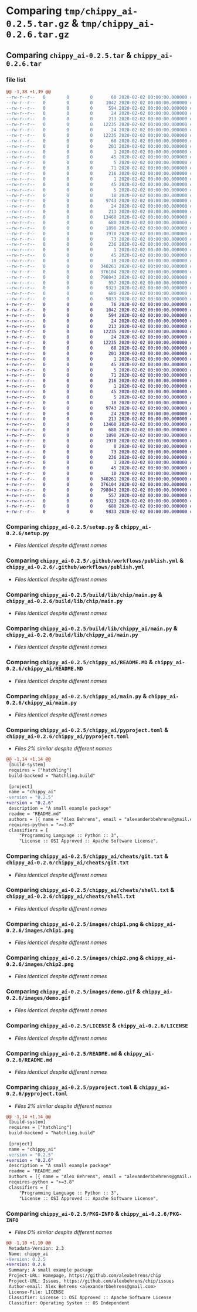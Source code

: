 # Comparing `tmp/chippy_ai-0.2.5.tar.gz` & `tmp/chippy_ai-0.2.6.tar.gz`

## Comparing `chippy_ai-0.2.5.tar` & `chippy_ai-0.2.6.tar`

### file list

```diff
@@ -1,38 +1,39 @@
--rw-r--r--   0        0        0       60 2020-02-02 00:00:00.000000 chippy_ai-0.2.5/MANIFEST.in
--rw-r--r--   0        0        0     1042 2020-02-02 00:00:00.000000 chippy_ai-0.2.5/setup.py
--rw-r--r--   0        0        0      594 2020-02-02 00:00:00.000000 chippy_ai-0.2.5/.github/workflows/publish.yml
--rw-r--r--   0        0        0       24 2020-02-02 00:00:00.000000 chippy_ai-0.2.5/build/lib/chip/__init__.py
--rw-r--r--   0        0        0      213 2020-02-02 00:00:00.000000 chippy_ai-0.2.5/build/lib/chip/config.ini
--rw-r--r--   0        0        0    12235 2020-02-02 00:00:00.000000 chippy_ai-0.2.5/build/lib/chip/main.py
--rw-r--r--   0        0        0       24 2020-02-02 00:00:00.000000 chippy_ai-0.2.5/build/lib/chippy_ai/__init__.py
--rw-r--r--   0        0        0    12235 2020-02-02 00:00:00.000000 chippy_ai-0.2.5/build/lib/chippy_ai/main.py
--rw-r--r--   0        0        0       68 2020-02-02 00:00:00.000000 chippy_ai-0.2.5/chip.egg-info/PKG-INFO
--rw-r--r--   0        0        0      201 2020-02-02 00:00:00.000000 chippy_ai-0.2.5/chip.egg-info/SOURCES.txt
--rw-r--r--   0        0        0        1 2020-02-02 00:00:00.000000 chippy_ai-0.2.5/chip.egg-info/dependency_links.txt
--rw-r--r--   0        0        0       45 2020-02-02 00:00:00.000000 chippy_ai-0.2.5/chip.egg-info/entry_points.txt
--rw-r--r--   0        0        0        5 2020-02-02 00:00:00.000000 chippy_ai-0.2.5/chip.egg-info/top_level.txt
--rw-r--r--   0        0        0       71 2020-02-02 00:00:00.000000 chippy_ai-0.2.5/chip_ai.egg-info/PKG-INFO
--rw-r--r--   0        0        0      216 2020-02-02 00:00:00.000000 chippy_ai-0.2.5/chip_ai.egg-info/SOURCES.txt
--rw-r--r--   0        0        0        1 2020-02-02 00:00:00.000000 chippy_ai-0.2.5/chip_ai.egg-info/dependency_links.txt
--rw-r--r--   0        0        0       45 2020-02-02 00:00:00.000000 chippy_ai-0.2.5/chip_ai.egg-info/entry_points.txt
--rw-r--r--   0        0        0        5 2020-02-02 00:00:00.000000 chippy_ai-0.2.5/chip_ai.egg-info/top_level.txt
--rw-r--r--   0        0        0       18 2020-02-02 00:00:00.000000 chippy_ai-0.2.5/chippy_ai/.gitignore
--rw-r--r--   0        0        0     9743 2020-02-02 00:00:00.000000 chippy_ai-0.2.5/chippy_ai/README.MD
--rw-r--r--   0        0        0       24 2020-02-02 00:00:00.000000 chippy_ai-0.2.5/chippy_ai/__init__.py
--rw-r--r--   0        0        0      213 2020-02-02 00:00:00.000000 chippy_ai-0.2.5/chippy_ai/config.ini
--rw-r--r--   0        0        0    13460 2020-02-02 00:00:00.000000 chippy_ai-0.2.5/chippy_ai/main.py
--rw-r--r--   0        0        0      680 2020-02-02 00:00:00.000000 chippy_ai-0.2.5/chippy_ai/pyproject.toml
--rw-r--r--   0        0        0     1890 2020-02-02 00:00:00.000000 chippy_ai-0.2.5/chippy_ai/cheats/git.txt
--rw-r--r--   0        0        0     1970 2020-02-02 00:00:00.000000 chippy_ai-0.2.5/chippy_ai/cheats/shell.txt
--rw-r--r--   0        0        0       73 2020-02-02 00:00:00.000000 chippy_ai-0.2.5/chippy_ai.egg-info/PKG-INFO
--rw-r--r--   0        0        0      236 2020-02-02 00:00:00.000000 chippy_ai-0.2.5/chippy_ai.egg-info/SOURCES.txt
--rw-r--r--   0        0        0        1 2020-02-02 00:00:00.000000 chippy_ai-0.2.5/chippy_ai.egg-info/dependency_links.txt
--rw-r--r--   0        0        0       45 2020-02-02 00:00:00.000000 chippy_ai-0.2.5/chippy_ai.egg-info/entry_points.txt
--rw-r--r--   0        0        0       10 2020-02-02 00:00:00.000000 chippy_ai-0.2.5/chippy_ai.egg-info/top_level.txt
--rw-r--r--   0        0        0   340261 2020-02-02 00:00:00.000000 chippy_ai-0.2.5/images/chip1.png
--rw-r--r--   0        0        0   376104 2020-02-02 00:00:00.000000 chippy_ai-0.2.5/images/chip2.png
--rw-r--r--   0        0        0   798043 2020-02-02 00:00:00.000000 chippy_ai-0.2.5/images/demo.gif
--rw-r--r--   0        0        0      557 2020-02-02 00:00:00.000000 chippy_ai-0.2.5/LICENSE
--rw-r--r--   0        0        0     9323 2020-02-02 00:00:00.000000 chippy_ai-0.2.5/README.md
--rw-r--r--   0        0        0      680 2020-02-02 00:00:00.000000 chippy_ai-0.2.5/pyproject.toml
--rw-r--r--   0        0        0     9833 2020-02-02 00:00:00.000000 chippy_ai-0.2.5/PKG-INFO
+-rw-r--r--   0        0        0       76 2020-02-02 00:00:00.000000 chippy_ai-0.2.6/MANIFEST.in
+-rw-r--r--   0        0        0     1042 2020-02-02 00:00:00.000000 chippy_ai-0.2.6/setup.py
+-rw-r--r--   0        0        0      594 2020-02-02 00:00:00.000000 chippy_ai-0.2.6/.github/workflows/publish.yml
+-rw-r--r--   0        0        0       24 2020-02-02 00:00:00.000000 chippy_ai-0.2.6/build/lib/chip/__init__.py
+-rw-r--r--   0        0        0      213 2020-02-02 00:00:00.000000 chippy_ai-0.2.6/build/lib/chip/config.ini
+-rw-r--r--   0        0        0    12235 2020-02-02 00:00:00.000000 chippy_ai-0.2.6/build/lib/chip/main.py
+-rw-r--r--   0        0        0       24 2020-02-02 00:00:00.000000 chippy_ai-0.2.6/build/lib/chippy_ai/__init__.py
+-rw-r--r--   0        0        0    12235 2020-02-02 00:00:00.000000 chippy_ai-0.2.6/build/lib/chippy_ai/main.py
+-rw-r--r--   0        0        0       68 2020-02-02 00:00:00.000000 chippy_ai-0.2.6/chip.egg-info/PKG-INFO
+-rw-r--r--   0        0        0      201 2020-02-02 00:00:00.000000 chippy_ai-0.2.6/chip.egg-info/SOURCES.txt
+-rw-r--r--   0        0        0        1 2020-02-02 00:00:00.000000 chippy_ai-0.2.6/chip.egg-info/dependency_links.txt
+-rw-r--r--   0        0        0       45 2020-02-02 00:00:00.000000 chippy_ai-0.2.6/chip.egg-info/entry_points.txt
+-rw-r--r--   0        0        0        5 2020-02-02 00:00:00.000000 chippy_ai-0.2.6/chip.egg-info/top_level.txt
+-rw-r--r--   0        0        0       71 2020-02-02 00:00:00.000000 chippy_ai-0.2.6/chip_ai.egg-info/PKG-INFO
+-rw-r--r--   0        0        0      216 2020-02-02 00:00:00.000000 chippy_ai-0.2.6/chip_ai.egg-info/SOURCES.txt
+-rw-r--r--   0        0        0        1 2020-02-02 00:00:00.000000 chippy_ai-0.2.6/chip_ai.egg-info/dependency_links.txt
+-rw-r--r--   0        0        0       45 2020-02-02 00:00:00.000000 chippy_ai-0.2.6/chip_ai.egg-info/entry_points.txt
+-rw-r--r--   0        0        0        5 2020-02-02 00:00:00.000000 chippy_ai-0.2.6/chip_ai.egg-info/top_level.txt
+-rw-r--r--   0        0        0       18 2020-02-02 00:00:00.000000 chippy_ai-0.2.6/chippy_ai/.gitignore
+-rw-r--r--   0        0        0     9743 2020-02-02 00:00:00.000000 chippy_ai-0.2.6/chippy_ai/README.MD
+-rw-r--r--   0        0        0       24 2020-02-02 00:00:00.000000 chippy_ai-0.2.6/chippy_ai/__init__.py
+-rw-r--r--   0        0        0      213 2020-02-02 00:00:00.000000 chippy_ai-0.2.6/chippy_ai/config.ini
+-rw-r--r--   0        0        0    13460 2020-02-02 00:00:00.000000 chippy_ai-0.2.6/chippy_ai/main.py
+-rw-r--r--   0        0        0      680 2020-02-02 00:00:00.000000 chippy_ai-0.2.6/chippy_ai/pyproject.toml
+-rw-r--r--   0        0        0     1890 2020-02-02 00:00:00.000000 chippy_ai-0.2.6/chippy_ai/cheats/git.txt
+-rw-r--r--   0        0        0     1970 2020-02-02 00:00:00.000000 chippy_ai-0.2.6/chippy_ai/cheats/shell.txt
+-rw-r--r--   0        0        0        0 2020-02-02 00:00:00.000000 chippy_ai-0.2.6/chippy_ai/env/placeholder.txt
+-rw-r--r--   0        0        0       73 2020-02-02 00:00:00.000000 chippy_ai-0.2.6/chippy_ai.egg-info/PKG-INFO
+-rw-r--r--   0        0        0      236 2020-02-02 00:00:00.000000 chippy_ai-0.2.6/chippy_ai.egg-info/SOURCES.txt
+-rw-r--r--   0        0        0        1 2020-02-02 00:00:00.000000 chippy_ai-0.2.6/chippy_ai.egg-info/dependency_links.txt
+-rw-r--r--   0        0        0       45 2020-02-02 00:00:00.000000 chippy_ai-0.2.6/chippy_ai.egg-info/entry_points.txt
+-rw-r--r--   0        0        0       10 2020-02-02 00:00:00.000000 chippy_ai-0.2.6/chippy_ai.egg-info/top_level.txt
+-rw-r--r--   0        0        0   340261 2020-02-02 00:00:00.000000 chippy_ai-0.2.6/images/chip1.png
+-rw-r--r--   0        0        0   376104 2020-02-02 00:00:00.000000 chippy_ai-0.2.6/images/chip2.png
+-rw-r--r--   0        0        0   798043 2020-02-02 00:00:00.000000 chippy_ai-0.2.6/images/demo.gif
+-rw-r--r--   0        0        0      557 2020-02-02 00:00:00.000000 chippy_ai-0.2.6/LICENSE
+-rw-r--r--   0        0        0     9323 2020-02-02 00:00:00.000000 chippy_ai-0.2.6/README.md
+-rw-r--r--   0        0        0      680 2020-02-02 00:00:00.000000 chippy_ai-0.2.6/pyproject.toml
+-rw-r--r--   0        0        0     9833 2020-02-02 00:00:00.000000 chippy_ai-0.2.6/PKG-INFO
```

### Comparing `chippy_ai-0.2.5/setup.py` & `chippy_ai-0.2.6/setup.py`

 * *Files identical despite different names*

### Comparing `chippy_ai-0.2.5/.github/workflows/publish.yml` & `chippy_ai-0.2.6/.github/workflows/publish.yml`

 * *Files identical despite different names*

### Comparing `chippy_ai-0.2.5/build/lib/chip/main.py` & `chippy_ai-0.2.6/build/lib/chip/main.py`

 * *Files identical despite different names*

### Comparing `chippy_ai-0.2.5/build/lib/chippy_ai/main.py` & `chippy_ai-0.2.6/build/lib/chippy_ai/main.py`

 * *Files identical despite different names*

### Comparing `chippy_ai-0.2.5/chippy_ai/README.MD` & `chippy_ai-0.2.6/chippy_ai/README.MD`

 * *Files identical despite different names*

### Comparing `chippy_ai-0.2.5/chippy_ai/main.py` & `chippy_ai-0.2.6/chippy_ai/main.py`

 * *Files identical despite different names*

### Comparing `chippy_ai-0.2.5/chippy_ai/pyproject.toml` & `chippy_ai-0.2.6/chippy_ai/pyproject.toml`

 * *Files 2% similar despite different names*

```diff
@@ -1,14 +1,14 @@
 [build-system]
 requires = ["hatchling"]
 build-backend = "hatchling.build"
 
 [project]
 name = "chippy_ai"
-version = "0.2.5"
+version = "0.2.6"
 description = "A small example package"
 readme = "README.md"
 authors = [{ name = "Alex Behrens", email = "alexanderbbehrens@gmail.com" }]
 requires-python = ">=3.8"
 classifiers = [
     "Programming Language :: Python :: 3",
     "License :: OSI Approved :: Apache Software License",
```

### Comparing `chippy_ai-0.2.5/chippy_ai/cheats/git.txt` & `chippy_ai-0.2.6/chippy_ai/cheats/git.txt`

 * *Files identical despite different names*

### Comparing `chippy_ai-0.2.5/chippy_ai/cheats/shell.txt` & `chippy_ai-0.2.6/chippy_ai/cheats/shell.txt`

 * *Files identical despite different names*

### Comparing `chippy_ai-0.2.5/images/chip1.png` & `chippy_ai-0.2.6/images/chip1.png`

 * *Files identical despite different names*

### Comparing `chippy_ai-0.2.5/images/chip2.png` & `chippy_ai-0.2.6/images/chip2.png`

 * *Files identical despite different names*

### Comparing `chippy_ai-0.2.5/images/demo.gif` & `chippy_ai-0.2.6/images/demo.gif`

 * *Files identical despite different names*

### Comparing `chippy_ai-0.2.5/LICENSE` & `chippy_ai-0.2.6/LICENSE`

 * *Files identical despite different names*

### Comparing `chippy_ai-0.2.5/README.md` & `chippy_ai-0.2.6/README.md`

 * *Files identical despite different names*

### Comparing `chippy_ai-0.2.5/pyproject.toml` & `chippy_ai-0.2.6/pyproject.toml`

 * *Files 2% similar despite different names*

```diff
@@ -1,14 +1,14 @@
 [build-system]
 requires = ["hatchling"]
 build-backend = "hatchling.build"
 
 [project]
 name = "chippy_ai"
-version = "0.2.5"
+version = "0.2.6"
 description = "A small example package"
 readme = "README.md"
 authors = [{ name = "Alex Behrens", email = "alexanderbbehrens@gmail.com" }]
 requires-python = ">=3.8"
 classifiers = [
     "Programming Language :: Python :: 3",
     "License :: OSI Approved :: Apache Software License",
```

### Comparing `chippy_ai-0.2.5/PKG-INFO` & `chippy_ai-0.2.6/PKG-INFO`

 * *Files 0% similar despite different names*

```diff
@@ -1,10 +1,10 @@
 Metadata-Version: 2.3
 Name: chippy_ai
-Version: 0.2.5
+Version: 0.2.6
 Summary: A small example package
 Project-URL: Homepage, https://github.com/alexbehrens/chip
 Project-URL: Issues, https://github.com/alexbehrens/chip/issues
 Author-email: Alex Behrens <alexanderbbehrens@gmail.com>
 License-File: LICENSE
 Classifier: License :: OSI Approved :: Apache Software License
 Classifier: Operating System :: OS Independent
```

